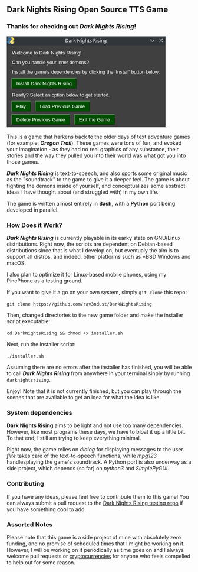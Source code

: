 ## Dark Nights Rising Open Source TTS Game

### Thanks for checking out **_Dark Nights Rising_!**

![Dark Nights Rising welcome screenshot](img/DarkNightsRisingWelcome.png)

This is a game that harkens back to the older days of text adventure games (for example, **_Oregon Trail_**). These games were tons of fun, and evoked your imagination - as they had no real graphics of any substance, their stories and the way they pulled you into their world was what got you into those games. 

**_Dark Nights Rising_** is text-to-speech, and also sports some original music as the "soundtrack" to the game to give it a deeper feel. The game is about fighting the demons inside of yourself, and conceptualizes some abstract ideas I have thought about (and struggled with) in my own life. 

The game is written almost entirely in **Bash**, with a **Python** port being developed in parallel. 

### How Does it Work? 

**_Dark Nights Rising_** is currently playable in its earky state on GNU/Linux distributions. Right now, the scripts are dependent on Debian-based distributions since that is what I develop on, but eventualy the aim is to support all distros, and indeed, other platforms such as \*BSD Windows and macOS. 

I also plan to optimize it for Linux-based mobile phones, using my PinePhone as a testing ground. 

If you want to give it a go on your own system, simply ```git clone``` this repo: 

``` git clone https://github.com/rav3ndust/DarkNightsRising ```

Then, changed directories to the new game folder and make the installer script executable:  

``` cd DarkNightsRising && chmod +x installer.sh ``` 

Next, run the installer script: 

``` ./installer.sh ``` 

Assuming there are no errors after the installer has finished, you will be able to call **_Dark Nights Rising_** from anywhere in your terminal sinply by running ```darknightsrising```. 

Enjoy! Note that it is not currently finished, but you can play through the scenes that are available to get an idea for what the idea is like. 

### System dependencies 

**Dark Nights Rising** aims to be light and not use too many dependencies. However, like most programs these days, we have to bloat it up a little bit. To that end, I still am trying to keep everything minimal. 

Right now, the game relies on *dialog* for displaying messages to the user. *flite* takes care of the text-to-speech functions, while *mpg123* handlesplaying the game's soundtrack. A Python port is also underway as a side project, which depends (so far) on *python3* and *SimplePyGUI*. 

### Contributing

If you have any ideas, please feel free to contribute them to this game! You can always submit a pull request to the [Dark Nights Rising testing repo](https://github.com/rav3ndust/DarkNightsRising/tree/dev) if you have something cool to add. 

### Assorted Notes 

Please note that this game is a side project of mine with absolutely zero funding, and no promise of scheduled times that I might be working on it. However, I will be working on it periodically as time goes on and I always welcome pull requests or [cryptocurrencies](https://rav3ndust.xyz/contribute.html) for anyone who feels compelled to help out for some reason. 
